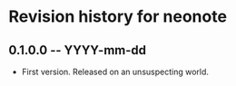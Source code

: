 # Revision history for neonote

## 0.1.0.0 -- YYYY-mm-dd

* First version. Released on an unsuspecting world.
